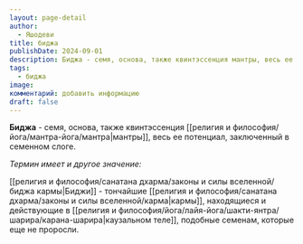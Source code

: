 ```yaml
---
layout: page-detail
author:
  - Яшодеви
title: биджа
publishDate: 2024-09-01
description: Биджа - семя, основа, также квинтэссенция мантры, весь ее потенциал, заключенный в семенном слоге.
tags:
  - биджа
image: 
комментарий: добавить информацию
draft: false
---
```

**Биджа** - семя, основа, также квинтэссенция [[религия и философия/йога/мантра-йога/мантра|мантры]], весь ее потенциал, заключенный в семенном слоге.

*Термин имеет и другое значение:*

[[религия и философия/санатана дхарма/законы и силы вселенной/биджа кармы|Биджи]] - тончайшие [[религия и философия/санатана дхарма/законы и силы вселенной/карма|кармы]], находящиеся и действующие в [[религия и философия/йога/лайя-йога/шакти-янтра/шарира/карана-шарира|каузальном теле]], подобные семенам, которые еще не проросли. 

